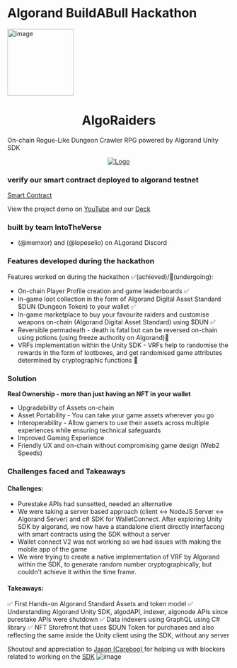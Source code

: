 # Algorand BuildABull Hackathon
<img width="150" alt="image" src="https://github.com/IntoTheVerse/BuildABull-RPG-AlgoRaiders/assets/43913734/0d591408-9b98-4330-b279-f27fad8b7360">


<h1 align="center">AlgoRaiders</h1>
On-chain Rogue-Like Dungeon Crawler RPG powered by Algorand Unity SDK
<p align="center">
  <a href="https://youtu.be/taLdKsWosl4">
    <img src="https://github.com/IntoTheVerse/BuildABull-RPG-AlgoRaiders/assets/43913734/a9593761-439f-4a27-9c13-f6c4ee10052d" alt="Logo" >
  </a>
</p>



### verify our smart contract deployed to algorand testnet
[Smart Contract]()

  
</p>
  <p>View the project demo on <a href="">YouTube</a> and our <a href="https://docs.google.com/presentation/d/1MYeZdORadSU3ZK62cihihmAteZJSNFFVMufpVgOT0lI/edit?usp=sharing">Deck</a></p>
</p>

### built by team IntoTheVerse 
- (@memxor) and (@lopeselio) on ALgorand Discord

### Features developed during the hackathon
Features worked on during the hackathon ✅(achieved)/🔄(undergoing):
- On-chain Player Profile creation and game leaderboards ✅
- In-game loot collection in the form of Algorand Digital Asset Standard $DUN (Dungeon Token) to your wallet ✅
- In-game marketplace to buy your favourite raiders and customise weapons on-chain (Algorand Digital Asset Standard) using $DUN ✅
- Reversible permadeath - death is fatal but can be reversed on-chain using potions (using freeze authority on Algorand)🔄
- VRFs implementation within the Unity SDK - VRFs help to randomise the rewards in the form of lootboxes, and get randomised game attributes determined by cryptographic functions 🔄

### Solution
**Real Ownership - more than just having an NFT in your wallet**
- Upgradability of Assets on-chain 
- Asset Portability - You can take your game assets wherever you go
- Interoperability - Allow gamers to use their assets across multiple experiences while ensuring technical safeguards
- Improved Gaming Experience
- Friendly UX and on-chain without compromising game design (Web2 Speeds)

### Challenges faced and Takeaways 

#### Challenges:
- Purestake APIs had sunsetted, needed an alternative
- We were taking a server based approach (client <-> NodeJS Server <-> Algorand Server) and c# SDK for WalletConnect. After exploring Unity SDK by algorand, we now have a standalone client directly interfacong with smart contracts using the SDK without a server
- Wallet connect V2 was not working so we had issues with making the mobile app of the game
- We were trying to create a native implementation of VRF by Algorand within the SDK, to generate random number cryptographically, but couldn't achieve it within the time frame. 

#### Takeaways:
✅ First Hands-on Algorand Standard Assets and token model
✅ Understanding Algorand Unity SDK, algodAPI, indexer, algonode APIs since purestake APIs were shutdown
✅ Data indexers using GraphQL using C# library
✅ NFT Storefront that uses $DUN Token for purchases and also reflecting the same inside the Unity client using the SDK, without any server

Shoutout and appreciation to [Jason (Careboo) ](https://github.com/jasonboukheir) for helping us with blockers related to working on the [SDK](https://github.com/CareBoo/unity-algorand-sdk)
![image](https://github.com/IntoTheVerse/BuildABull-RPG/assets/43913734/c312156f-a333-4f1c-8510-e8ad27c6e530)





 
